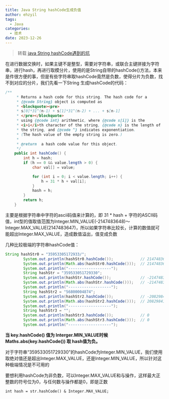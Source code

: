 ```yaml
---
title: Java String hashCode生成负值
author: ehzyil
tags:
  - Java
categories:
  - 技术
date: 2023-12-26
---
```




> 转载 [java String hashCode遇到的坑](https://www.cnblogs.com/qixing/p/12354378.html)

在进行数据交换时，如果主键不是整型，需要对字符串，或联合主键拼接为字符串，进行hash，再进行取模分片，使用的是String自带的hashCode()方法，本来是件很方便的事，但是有些字符串取hashCode竟然是负数，使得分片为负数，找不到对应的分片，我们先看一下String 生成hashCode的代码：

```java
/**
     * Returns a hash code for this string. The hash code for a
     * {@code String} object is computed as
     * <blockquote><pre>
     * s[0]*31^(n-1) + s[1]*31^(n-2) + ... + s[n-1]
     * </pre></blockquote>
     * using {@code int} arithmetic, where {@code s[i]} is the
     * <i>i</i>th character of the string, {@code n} is the length of
     * the string, and {@code ^} indicates exponentiation.
     * (The hash value of the empty string is zero.)
     *
     * @return  a hash code value for this object.
     */
    public int hashCode() {
        int h = hash;
        if (h == 0 && value.length > 0) {
            char val[] = value;

            for (int i = 0; i < value.length; i++) {
                h = 31 * h + val[i];
            }
            hash = h;
        }
        return h;
    }
```

主要是根据字符串中字符的ascii码值来计算的，即 31 * hash + 字符的ASCII码值，int型的值取值范围为Integer.MIN_VALUE(-2147483648)～Integer.MAX_VALUE(2147483647)，所以如果字符串比较长，计算的数值就可能超出Integer.MAX_VALUE，造成数值溢出，值变成负数

几种比较极端的字符串hashCode值：

```java
String hashStr0 = "35953305172933/";
        System.out.println(hashStr0.hashCode());            // 2147483647   Integer.MAX_VALUE
        System.out.println(Math.abs(hashStr0.hashCode()));  // 2147483647   Integer.MAX_VALUE
        System.out.println("-------------------");
        String hashStr = "359533051729330";
        System.out.println(hashStr.hashCode());             // -2147483648  Integer.MIN_VALUE
        System.out.println(Math.abs(hashStr.hashCode()));   // -2147483648  Integer.MIN_VALUE
        System.out.println("-------------------");
        String hashStr2 = "56800004874";
        System.out.println(hashStr2.hashCode());            // -2082984168
        System.out.println(Math.abs(hashStr2.hashCode()));  // 2082984168
        System.out.println("-------------------");
        String hashStr3 = "";
        System.out.println(hashStr3.hashCode());            // 0
        System.out.println(Math.abs(hashStr3.hashCode()));  // 0
        System.out.println("-------------------");
```

**当 key.hashCode() 值为 Interger.MIN_VALUE时候Maths.abs(key.hashCode()) 取 hash值为负。**

对于字符串“359533051729330”的hashCode为Integer.MIN_VALUE，我们使用取绝对值还是超出Integer.MAX_VALUE，还是Integer.MIN_VALUE，所以针对这种极端情况是不可用的

要想利用hashCode为非负数，可以Integer.MAX_VALUE和与操作，这样最大正整数的符号位为0，与任何数与操作都是0，即是正数

```
int hash = str.hashCode() & Integer.MAX_VALUE;
```





